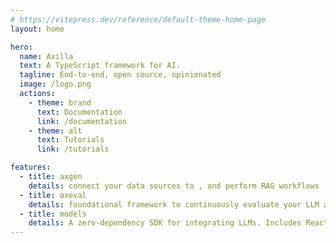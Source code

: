 ```yaml
---
# https://vitepress.dev/reference/default-theme-home-page
layout: home

hero:
  name: Axilla
  text: A TypeScript framework for AI.
  tagline: End-to-end, open source, opinionated
  image: /logo.png
  actions:
    - theme: brand
      text: Documentation
      link: /documentation
    - theme: alt
      text: Tutorials
      link: /tutorials

features:
  - title: axgen
    details: connect your data sources to , and perform RAG workflows
  - title: axeval
    details: foundational framework to continuously evaluate your LLM application's quality
  - title: models
    details: A zero-dependency SDK for integrating LLMs. Includes React hooks and streaming utilities
---
```

